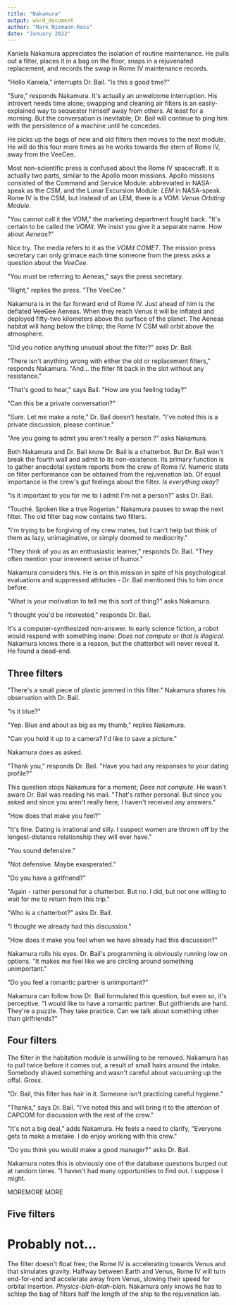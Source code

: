 ```yaml
---
title: "Nakamura"
output: word_document
author: "Mark Niemann-Ross"
date: "January 2022"
---
```


Kaniela Nakamura appreciates the isolation of routine maintenance. He pulls out a filter, places it in a bag on the floor, snaps in a rejuvenated replacement, and records the swap in Rome IV maintenance records.

"Hello Kaniela," interrupts Dr. Bail. "Is this a good time?"

"Sure," responds Nakamura. It's actually an unwelcome interruption. His introvert needs time alone; swapping and cleaning air filters is an easily-explained way to sequester himself away from others. At least for a morning. But the conversation is inevitable; Dr. Bail will continue to ping him with the persistence of a machine until he concedes.

He picks up the bags of new and old filters then moves to the next module. He will do this four more times as he works towards the stern of Rome IV, away from the VeeCee.

Most non-scientific press is confused about the Rome IV spacecraft. It is actually two parts, similar to the Apollo moon missions. Apollo missions consisted of the Command and Service Module: abbreviated in NASA-speak as the *CSM*, and the Lunar Excursion Module: *LEM* in NASA-speak. Rome IV is the CSM, but instead of an LEM, there is a VOM: *Venus Orbiting Module*.

"You cannot call it the VOM," the marketing department fought back. "It's certain to be called the *VOMit*. We insist you give it a separate name. How about *Aeneas*?"

Nice try. The media refers to it as the *VOMit COMET*. The mission press secretary can only grimace each time someone from the press asks a question about the *VeeCee*.

"You must be referring to Aeneas," says the press secretary.

"Right," replies the press. "The VeeCee."

Nakamura is in the far forward end of Rome IV. Just ahead of him is the deflated ~~VeeCee~~ Aeneas. When they reach Venus it will be inflated and deployed fifty-two kilometers above the surface of the planet. The Aeneas habitat will hang below the blimp; the Rome IV CSM will orbit above the atmosphere.

"Did you notice anything unusual about the filter?" asks Dr. Bail.

"There isn't anything wrong with either the old or replacement filters," responds Nakamura. "And... the filter fit back in the slot without any resistance."

"That's good to hear," says Bail. "How are you feeling today?"

"Can this be a private conversation?"

"Sure. Let me make a note," Dr. Bail doesn't hesitate. "I've noted this is a private discussion, please continue."

"Are you going to admit you aren't really a person ?" asks Nakamura.

Both Nakamura and Dr. Bail know Dr. Bail is a chatterbot. But Dr. Bail won't break the fourth wall and admit to its non-existence. Its primary function is to gather anecdotal system reports from the crew of Rome IV. Numeric stats on filter performance can be obtained from the rejuvenation lab. Of equal importance is the crew's gut feelings about the filter. *Is everything okay?*

"Is it important to you for me to I admit I'm not a person?" asks Dr. Bail.

"Touché. Spoken like a true Rogerian." Nakamura pauses to swap the next filter. The old filter bag now contains two filters.

"I'm trying to be forgiving of my crew mates, but I can't help but think of them as lazy, unimaginative, or simply doomed to mediocrity."

"They think of you as an enthusiastic learner," responds Dr. Bail. "They often mention your irreverent sense of humor."

Nakamura considers this. He is on this mission in spite of his psychological evaluations and suppressed attitudes - Dr. Bail mentioned this to him once before.

"What is your motivation to tell me this sort of thing?" asks Nakamura.

"I thought you'd be interested," responds Dr. Bail.

It's a computer-synthesized non-answer. In early science fiction, a robot would respond with something inane: *Does not compute* or *that is illogical*. Nakamura knows there is a reason, but the chatterbot will never reveal it. He found a dead-end.

## Three filters

"There's a small piece of plastic jammed in this filter." Nakamura shares his observation with Dr. Bail.

"Is it blue?"

"Yep. Blue and about as big as my thumb," replies Nakamura.

"Can you hold it up to a camera? I'd like to save a picture."

Nakamura does as asked.

"Thank you," responds Dr. Bail. "Have you had any responses to your dating profile?"

This question stops Nakamura for a moment; *Does not compute*. He wasn't aware Dr. Bail was reading his mail. "That's rather personal. But since you asked and since you aren't really here, I haven't received any answers."

"How does that make you feel?"

"It's fine. Dating is irrational and silly. I suspect women are thrown off by the longest-distance relationship they will ever have."

"You sound defensive."

"Not defensive. Maybe exasperated."

"Do you have a girlfriend?"

"Again - rather personal for a chatterbot. But no. I did, but not one willing to wait for me to return from this trip."

"Who is a chatterbot?" asks Dr. Bail.

"I thought we already had this discussion."

"How does it make you feel when we have already had this discussion?"

Nakamura rolls his eyes. Dr. Bail's programming is obviously running low on options. "It makes me feel like we are circling around something unimportant."

"Do you feel a romantic partner is unimportant?"

Nakamura can follow how Dr. Bail formulated this question, but even so, it's perceptive. "I would like to have a romantic partner. But girlfriends are hard. They're a puzzle. They take practice. Can we talk about something other than girlfriends?"

## Four filters

The filter in the habitation module is unwilling to be removed. Nakamura has to pull twice before it comes out, a result of small hairs around the intake. Somebody shaved something and wasn't careful about vacuuming up the offal. *Gross*.

"Dr. Bail, this filter has hair in it. Someone isn't practicing careful hygiene."

"Thanks," says Dr. Bail. "I've noted this and will bring it to the attention of CAPCOM for discussion with the rest of the crew."

"It's not a big deal," adds Nakamura. He feels a need to clarify, "Everyone gets to make a mistake. I do enjoy working with this crew."

"Do you think you would make a good manager?" asks Dr. Bail.

Nakamura notes this is obviously one of the database questions burped out at random times. "I haven't had many opportunities to find out. I suppose I might.

MOREMORE MORE

## Five filters

# Probably not...

The filter doesn't float free; the Rome IV is accelerating towards Venus and that simulates gravity. Halfway between Earth and Venus, Rome IV will turn end-for-end and accelerate away from Venus, slowing their speed for orbital insertion. *Physics-blah-blah-blah.* Nakamura only knows he has to schlep the bag of filters half the length of the ship to the rejuvenation lab.
